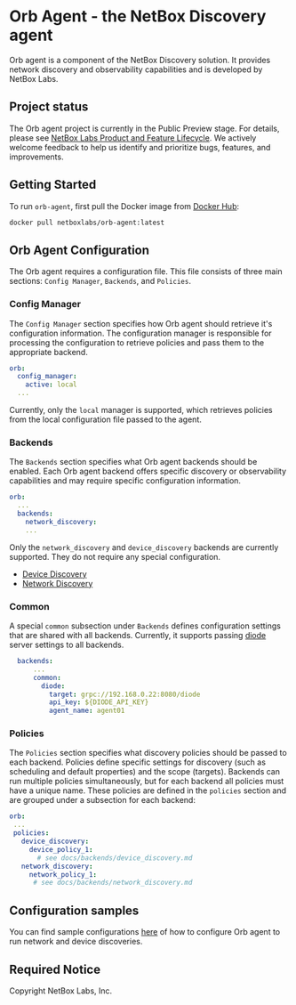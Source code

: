 # Orb Agent - the NetBox Discovery agent
Orb agent is a component of the NetBox Discovery solution. It provides network discovery and observability capabilities and is developed by NetBox Labs.

## Project status
The Orb agent project is currently in the Public Preview stage. For details, please see [NetBox Labs Product and Feature Lifecycle](https://docs.netboxlabs.com/product_feature_lifecycle/). We actively welcome feedback to help us identify and prioritize bugs, features, and improvements.

## Getting Started
To run `orb-agent`, first pull the Docker image from [Docker Hub](https://hub.docker.com/r/netboxlabs/orb-agent):

```sh
docker pull netboxlabs/orb-agent:latest
```

## Orb Agent Configuration
The Orb agent requires a configuration file. This file consists of three main sections: `Config Manager`, `Backends`, and `Policies`.

### Config Manager
The `Config Manager` section specifies how Orb agent should retrieve it's configuration information. The configuration manager is responsible for processing the configuration to retrieve policies and pass them to the appropriate backend.

```yaml
orb:
  config_manager:
    active: local
  ...
```

Currently, only the `local` manager is supported, which retrieves policies from the local configuration file passed to the agent.

### Backends
The `Backends` section specifies what Orb agent backends should be enabled. Each Orb agent backend offers specific discovery or observability capabilities and may require specific configuration information.  

```yaml
orb:
  ...
  backends:
    network_discovery:
    ...
```
Only the `network_discovery` and `device_discovery` backends are currently supported. They do not require any special configuration.
- [Device Discovery](./docs/backends/device_discovery.md) 
- [Network Discovery](./docs/backends/network_discovery.md)

### Common
A special `common` subsection under `Backends` defines configuration settings that are shared with all backends. Currently, it supports passing [diode](https://github.com/netboxlabs/diode) server settings to all backends.

```yaml
  backends:
      ...
      common:
        diode:
          target: grpc://192.168.0.22:8080/diode
          api_key: ${DIODE_API_KEY}
          agent_name: agent01
```

### Policies
The `Policies` section specifies what discovery policies should be passed to each backend. Policies define specific settings for discovery (such as scheduling and default properties) and the scope (targets). Backends can run multiple policies simultaneously, but for each backend all policies must have a unique name. These policies are defined in the `policies` section and are grouped under a subsection for each backend:

 ```yaml
orb:
  ...
  policies:
    device_discovery:
      device_policy_1:
        # see docs/backends/device_discovery.md
    network_discovery:
      network_policy_1:
       # see docs/backends/network_discovery.md
 ```

## Configuration samples
You can find sample configurations [here](./docs/config_samples.md) of how to configure Orb agent to run network and device discoveries.

## Required Notice
Copyright NetBox Labs, Inc.
